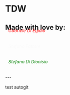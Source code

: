 <h1>TDW</h1>

<h2 style="margin-bottom: -40px">Made with love by: <h2>
<h6 style="padding-left: 10px; color: red">Gabriele Di Egidio</h6>
<h6 style="padding-left: 10px; color: #fafafa">Stefano Fattore</h6>
<h6 style="padding-left: 10px; color: green">Stefano Di Dionisio</h6>
---

test autogit
